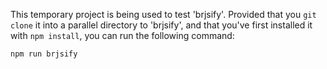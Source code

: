 This temporary project is being used to test 'brjsify'. Provided that you `git clone` it into a parallel directory to 'brjsify', and that you've first installed it with `npm install`, you can run the following command:

~~~bash
npm run brjsify
~~~
